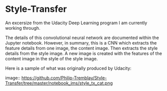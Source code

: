 # Style-Transfer
An excersize from the Udacity Deep Learning program I am currently working through.

The details of this convolutional neural network are documented within the Jupyter notebook.
However, in summary, this is a CNN which extracts the feature details from one image, the content image.
Then extracts the style details from the style image.
A new image is created with the features of the content image in the style of the style image.

Here is a sample of what was originally produced by Udacity:

image:: https://github.com/Philip-Tremblay/Style-Transfer/tree/master/notebook_ims/style_tx_cat.png

